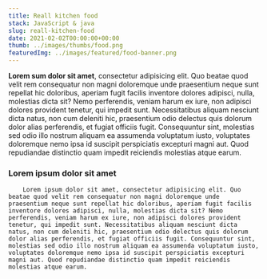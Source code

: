 ```yaml
---
title: Reall kitchen food 
stack: JavaScript & java 
slug: reall-kitchen-food 
date: 2021-02-02T00:00:00+00:00
thumb: ../images/thumbs/food.png
featuredImg: ../images/featured/food-banner.png
---
```


**Lorem sum dolor sit amet**, consectetur adipisicing elit. Quo beatae quod velit rem consequatur non magni doloremque unde praesentium neque sunt repellat hic doloribus, aperiam fugit facilis inventore dolores adipisci, nulla, molestias dicta sit? Nemo perferendis, veniam harum ex iure, non adipisci dolores provident tenetur, qui impedit sunt. Necessitatibus aliquam nesciunt dicta natus, non cum deleniti hic, praesentium odio delectus quis dolorum dolor alias perferendis, et fugiat officiis fugit. Consequuntur sint, molestias sed odio illo nostrum aliquam ea assumenda voluptatum iusto, voluptates doloremque nemo ipsa id suscipit perspiciatis excepturi magni aut. Quod repudiandae distinctio quam impedit reiciendis molestias atque earum.

### Lorem ipsum dolor sit amet

        Lorem ipsum dolor sit amet, consectetur adipisicing elit. Quo beatae quod velit rem consequatur non magni doloremque unde praesentium neque sunt repellat hic doloribus, aperiam fugit facilis inventore dolores adipisci, nulla, molestias dicta sit? Nemo perferendis, veniam harum ex iure, non adipisci dolores provident tenetur, qui impedit sunt. Necessitatibus aliquam nesciunt dicta natus, non cum deleniti hic, praesentium odio delectus quis dolorum dolor alias perferendis, et fugiat officiis fugit. Consequuntur sint, molestias sed odio illo nostrum aliquam ea assumenda voluptatum iusto, voluptates doloremque nemo ipsa id suscipit perspiciatis excepturi magni aut. Quod repudiandae distinctio quam impedit reiciendis molestias atque earum.


